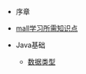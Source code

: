 - 序章
  
- [mall学习所需知识点](foreword/mall_foreword_02.md)
  
- Java基础
  - [数据类型](java/data_type.md) 	
  
    
